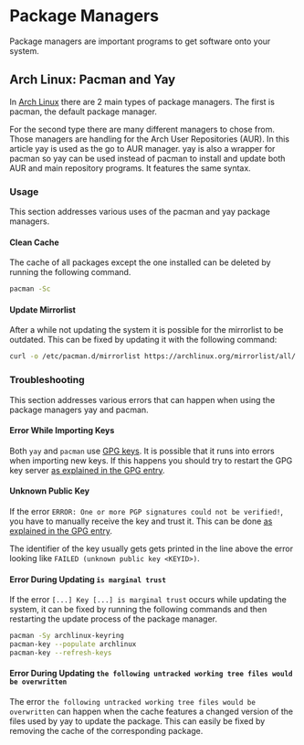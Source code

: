 # Package Managers

Package managers are important programs to get software onto your system.

## Arch Linux: Pacman and Yay

In [Arch Linux](/wiki/linux/arch-linux.md) there are 2 main types of
package managers.
The first is pacman, the default package manager.

For the second type there are many different managers to chose from.
Those managers are handling for the Arch User Repositories (AUR).
In this article yay is used as the go to AUR manager.
yay is also a wrapper for pacman so yay can be used instead of pacman to
install and update both AUR and main repository programs.
It features the same syntax.

### Usage

This section addresses various uses of the pacman and yay package managers.

#### Clean Cache

The cache of all packages except the one installed can be deleted by running the following command.

```sh
pacman -Sc
```

#### Update Mirrorlist

After a while not updating the system it is possible for the mirrorlist to be
outdated.
This can be fixed by updating it with the following command:

```sh
curl -o /etc/pacman.d/mirrorlist https://archlinux.org/mirrorlist/all/
```

### Troubleshooting

This section addresses various errors that can happen when using the package managers yay and
pacman.

#### Error While Importing Keys

Both `yay` and `pacman` use [GPG keys](/wiki/linux/gpg.md).
It is possible that it runs into errors when importing new keys.
If this happens you should try to restart the GPG key server
[as explained in the GPG entry](/wiki/linux/gpg.md#restart-the-gpg-server).

#### Unknown Public Key

If the error `ERROR: One or more PGP signatures could not be verified!`, you
have to manually receive the key and trust it.
This can be done [as explained in the GPG entry](/wiki/linux/gpg.md#receive-a-key-and-trust-it).

The identifier of the key usually gets gets printed in the line above the error looking like
`FAILED (unknown public key <KEYID>)`.

#### Error During Updating `is marginal trust`

If the error `[...] Key [...] is marginal trust` occurs while updating the
system, it can be fixed by running the following commands and then restarting
the update process of the package manager.

```sh
pacman -Sy archlinux-keyring
pacman-key --populate archlinux
pacman-key --refresh-keys
```

#### Error During Updating `the following untracked working tree files would be overwritten`

The error `the following untracked working tree files would be overwritten` can happen when the
cache features a changed version of the files used by yay to update the package.
This can easily be fixed by removing the cache of the corresponding package.
